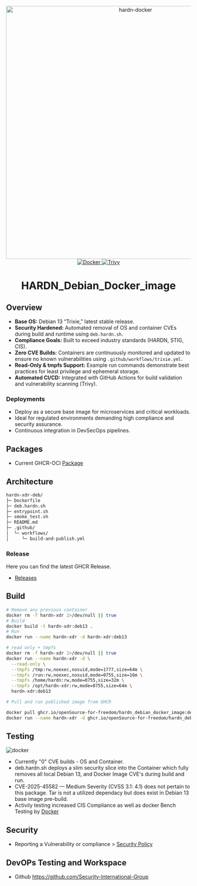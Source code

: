 <p align="center">
  <img src="src/sources/C20B6DE6-87CA-4439-A74F-3CD2D4BF5A82.png" alt="hardn-docker" width="690"/>
  <br>
  <a href="https://github.com/OpenSource-For-Freedom/hardn_debian_docker_image/actions/workflows/docker-publish.yml">
    <img src="https://github.com/OpenSource-For-Freedom/hardn_debian_docker_image/actions/workflows/docker-publish.yml/badge.svg" alt="Docker"/>
  </a>
  <a href="https://github.com/OpenSource-For-Freedom/hardn_debian_docker_image/actions/workflows/trivy.yml">
    <img src="https://github.com/OpenSource-For-Freedom/hardn_debian_docker_image/actions/workflows/trivy.yml/badge.svg" alt="Trivy"/>
  </a>
</p>

<div align="center">
  <h1>HARDN_Debian_Docker_image</h1>

  
</div>

## Overview
- **Base OS:** Debian 13 “Trixie,” latest stable release.
- **Security Hardened:** Automated removal of OS and container CVEs during build and runtime using `deb.hardn.sh`.
- **Compliance Goals:** Built to exceed industry standards (HARDN, STIG, CIS).
- **Zero CVE Builds:** Containers are continuously monitored and updated to ensure no known vulnerabilities using `.github/workflows/trixie.yml`.
- **Read-Only & tmpfs Support:** Example run commands demonstrate best practices for least privilege and ephemeral storage.
- **Automated CI/CD:** Integrated with GitHub Actions for build validation and vulnerability scanning (Trivy).

### Deployments
- Deploy as a secure base image for microservices and critical workloads.
- Ideal for regulated environments demanding high compliance and security assurance.
- Continuous integration in DevSecOps pipelines.

## Packages
- Current GHCR-OCI [Package](https://github.com/OpenSource-For-Freedom/hardn_debian_docker_image/pkgs/container/hardn_debian_docker_image)

## Architecture 

```bash
hardn-xdr-deb/
├─ Dockerfile
├─ deb.hardn.sh
├─ entrypoint.sh
├─ smoke_test.sh
├─ README.md
├─ .github/
│  └─ workflows/
│     └─ build-and-publish.yml
```

### Release
Here you can find the latest GHCR Release.
- [Releases](https://github.com/OpenSource-For-Freedom/hardn_debian_docker_image/releases)
  
## Build
```bash
# Remove any previous container 
docker rm -f hardn-xdr 2>/dev/null || true
# Build 
docker build -t hardn-xdr:deb13 .
# Run 
docker run --name hardn-xdr -d hardn-xdr:deb13

# read only + tmpfs
docker rm -f hardn-xdr 2>/dev/null || true
docker run --name hardn-xdr -d \
  --read-only \
  --tmpfs /tmp:rw,noexec,nosuid,mode=1777,size=64m \
  --tmpfs /run:rw,noexec,nosuid,mode=0755,size=16m \
  --tmpfs /home/hardn:rw,mode=0755,size=32m \
  --tmpfs /opt/hardn-xdr:rw,mode=0755,size=64m \
  hardn-xdr:deb13

# Pull and run published image from GHCR

docker pull ghcr.io/openSource-for-freedom/hardn_debian_docker_image:deb13
docker run --name hardn-xdr -d ghcr.io/openSource-for-freedom/hardn_debian_docker_image:deb13

```

## Testing 
![docker](src/sources/docker.png)
- Currently "0" CVE builds - OS and Container.
- deb.hardn.sh deploys a slim security slice into the Container which fully removes all local Debian 13, and Docker Image CVE's during build and run. 
- CVE-2025-45582 — Medium Severity (CVSS 3.1: 4.1) does not pertain to this package. Tar is not a utilized dependacy but does exist in Debian 13 base image pre-build.
- Activily testing increased CIS Compliance as well as docker Bench Testing by [Docker](https://github.com/docker/docker-bench-security)


## Security
- Reporting a Vulnerability or compliance > [Security Policy](https://github.com/OpenSource-For-Freedom/hardn_debian_docker_image/security/policy)

## DevOPs Testing and Workspace
- Github https://github.com/Security-International-Group

